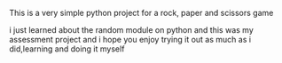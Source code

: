 This is a very simple python project for a rock, paper and scissors game

i just learned about the random module on python and this was my assessment project 
and i hope you enjoy trying it out as much as i did,learning and doing it myself
